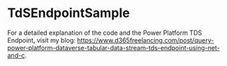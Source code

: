 # TdSEndpointSample
For a detailed explanation of the code and the Power Platform TDS Endpoint, visit my blog: https://www.d365freelancing.com/post/query-power-platform-dataverse-tabular-data-stream-tds-endpoint-using-net-and-c.
